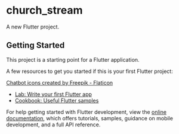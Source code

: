 # church_stream

A new Flutter project.

## Getting Started

This project is a starting point for a Flutter application.

A few resources to get you started if this is your first Flutter project:

<a href="https://www.flaticon.com/free-icons/chatbot" title="chatbot icons">Chatbot icons created by Freepik - Flaticon</a>

- [Lab: Write your first Flutter app](https://docs.flutter.dev/get-started/codelab)
- [Cookbook: Useful Flutter samples](https://docs.flutter.dev/cookbook)

For help getting started with Flutter development, view the
[online documentation](https://docs.flutter.dev/), which offers tutorials,
samples, guidance on mobile development, and a full API reference.
